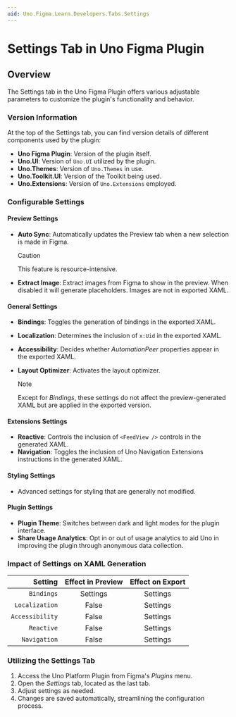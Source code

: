 ```yaml
---
uid: Uno.Figma.Learn.Developers.Tabs.Settings
---
```


# Settings Tab in Uno Figma Plugin

## Overview

The Settings tab in the Uno Figma Plugin offers various adjustable parameters to customize the plugin's functionality and behavior.

### Version Information

At the top of the Settings tab, you can find version details of different components used by the plugin:

- **Uno Figma Plugin**: Version of the plugin itself.
- **Uno.UI**: Version of `Uno.UI` utilized by the plugin.
- **Uno.Themes**: Version of `Uno.Themes` in use.
- **Uno.Toolkit.UI**: Version of the Toolkit being used.
- **Uno.Extensions**: Version of `Uno.Extensions` employed.

### Configurable Settings

#### Preview Settings

- **Auto Sync**: Automatically updates the Preview tab when a new selection is made in Figma.
  > [!CAUTION]
  > This feature is resource-intensive.
- **Extract Image**: Extract images from Figma to show in the preview. When disabled it will generate placeholders. Images are not in exported XAML.

#### General Settings

- **Bindings**: Toggles the generation of bindings in the exported XAML.
- **Localization**: Determines the inclusion of `x:Uid` in the exported XAML.
- **Accessibility**: Decides whether *AutomationPeer* properties appear in the exported XAML.
- **Layout Optimizer**: Activates the layout optimizer.

  > [!NOTE]
  > Except for *Bindings*, these settings do not affect the preview-generated XAML but are applied in the exported version.

#### Extensions Settings

- **Reactive**: Controls the inclusion of `<FeedView />` controls in the generated XAML.
- **Navigation**: Toggles the inclusion of Uno Navigation Extensions instructions in the generated XAML.

#### Styling Settings

- Advanced settings for styling that are generally not modified.

#### Plugin Settings

- **Plugin Theme**: Switches between dark and light modes for the plugin interface.
- **Share Usage Analytics**: Opt in or out of usage analytics to aid Uno in improving the plugin through anonymous data collection.

### Impact of Settings on XAML Generation

|       Setting | Effect in Preview | Effect on Export |
| ------------: | :---------------: | :--------------: |
|    `Bindings` |      Settings     |      Settings    |
| `Localization`|       False       |      Settings    |
| `Accessibility`|      False       |      Settings    |
|    `Reactive` |       False       |      Settings    |
|  `Navigation` |       False       |      Settings    |

### Utilizing the Settings Tab

1. Access the Uno Platform Plugin from Figma's *Plugins* menu.
2. Open the *Settings* tab, located as the last tab.
3. Adjust settings as needed.
4. Changes are saved automatically, streamlining the configuration process.
